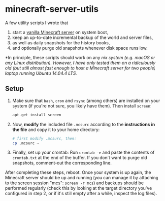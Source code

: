 # minecraft-server-utils

A few utility scripts I wrote that

1. start a [vanilla Minecraft server](https://minecraft.net/en/download/server) on system boot,
2. keep an up-to-date incremental backup of the world and server files,
3. as well as daily snapshots for the history books,
4. and optionally purge old snapshots whenever disk space runs low.

*In principle, these scripts should work on any *nix system (e.g. macOS or any Linux distribution). However, I have only tested them on a ridiculously old (but still almost fast enough to host a Minecraft server for two people) laptop running Ubuntu 14.04.4 LTS.*

## Setup

1. Make sure that `bash`, `cron` and `rsync` (among others) are installed on your system (if you're not sure, you likely have them). Then install `screen`:

    ```bash
    apt-get install screen
    ```

2. Now, **modify** the included file `.mcsurc` according to the **instructions in the file** and copy it to your home directory:

    ```bash
    # first modify .mcsurc, then:
    cp .mcsurc ~
    ```

3. Finally, set up your crontab: Run `crontab -e` and paste the contents of `crontab.txt` at the end of the buffer. If you don't want to purge old snapshots, comment-out the corresponding line.

After completing these steps, reboot. Once your system is up again, the Minecraft server should be up and running (you can manage it by attaching to the screen session "mcs": `screen -r mcs`) and backups should be performed regularly (check this by looking at the target directory you've configured in step 2, or if it's still empty after a while, inspect the log files).
